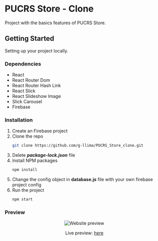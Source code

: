 # PUCRS Store - Clone

Project with the basics features of PUCRS Store.

## Getting Started

Setting up your project locally.

### Dependencies

* React
* React Router Dom
* React Router Hash Link
* React Slick
* React Slideshow Image
* Slick Carousel
* Firebase

### Installation

1. Create an Firebase project
2. Clone the repo
   ```sh
   git clone https://github.com/g-llima/PUCRS_Store_clone.git
   ```
3. Delete ***package-lock.json*** file 
4. Install NPM packages
   ```sh
   npm install
   ```
5. Change the config object in **database.js** file with your own firebase project config
6. Run the project
   ```sh
   npm start
   ```

### Preview

<div align="center">
  <img src="https://user-images.githubusercontent.com/78111347/163731152-37413566-6d69-41ca-99bf-4d4fdc81abcc.gif" alt="Website preview"/>
  <p>Live preview: <a href="https://pucrs-store.web.app" target="_blank">here</a></p>
</div>
